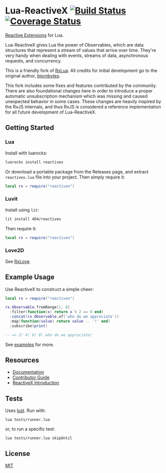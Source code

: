 # Lua-ReactiveX [![Build Status](https://travis-ci.org/4O4/lua-reactivex.svg)](https://travis-ci.org/4O4/lua-reactivex) [![Coverage Status](https://coveralls.io/repos/github/4O4/lua-reactivex/badge.svg?branch=master)](https://coveralls.io/github/4O4/lua-reactivex?branch=master)

[Reactive Extensions](http://reactivex.io) for Lua.

Lua-ReactiveX gives Lua the power of Observables, which are data structures that represent a stream of values that arrive over time. They're very handy when dealing with events, streams of data, asynchronous requests, and concurrency.

This is a friendly fork of [RxLua](https://github.com/bjornbytes/RxLua). All credits for initial development go to the original author, [bjornbytes](https://github.com/bjornbytes).

This fork includes some fixes and features contributed by the community. There are also foundational changes here in order to introduce a proper automatic unsubscription mechanism which was missing and caused unexpected behavior in some cases. These changes are heavily inspired by the RxJS internals, and thus RxJS is considered a reference implementation for all future development of Lua-ReactiveX.

## Getting Started

### Lua

Install with luarocks:

```sh
luarocks install reactivex
```

Or download a portable package from the Releases page, and extract `reactivex.lua` file into your project. Then simply require it:

```lua
local rx = require("reactivex")
```

### Luvit

Install using `lit`:

```sh
lit install 4O4/reactivex
```

Then require it:

```lua
local rx = require("reactivex")
```

### Love2D

See [RxLove](https://github.com/bjornbytes/RxLove). 

## Example Usage

Use ReactiveX to construct a simple cheer:

```lua
local rx = require("reactivex")

rx.Observable.fromRange(1, 8)
  :filter(function(x) return x % 2 == 0 end)
  :concat(rx.Observable.of('who do we appreciate'))
  :map(function(value) return value .. '!' end)
  :subscribe(print)

-- => 2! 4! 6! 8! who do we appreciate!
```

See [examples](examples) for more.

## Resources

- [Documentation](doc)
- [Contributor Guide](doc/CONTRIBUTING.md)
- [ReactiveX Introduction](http://reactivex.io/intro.html)

## Tests

Uses [lust](https://github.com/bjornbytes/lust). Run with:

```
lua tests/runner.lua
```

or, to run a specific test:

```
lua tests/runner.lua skipUntil
```

## License

[MIT](LICENSE)

